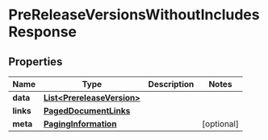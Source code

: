 

# PreReleaseVersionsWithoutIncludesResponse


## Properties

| Name | Type | Description | Notes |
|------------ | ------------- | ------------- | -------------|
|**data** | [**List&lt;PrereleaseVersion&gt;**](PrereleaseVersion.md) |  |  |
|**links** | [**PagedDocumentLinks**](PagedDocumentLinks.md) |  |  |
|**meta** | [**PagingInformation**](PagingInformation.md) |  |  [optional] |



